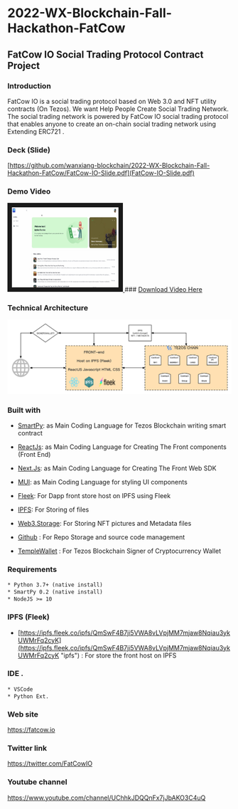 # 2022-WX-Blockchain-Fall-Hackathon-FatCow

## FatCow IO Social Trading Protocol Contract Project


### Introduction
FatCow IO is a social trading protocol based on Web 3.0 and NFT utility contracts (On Tezos). We want Help People Create
Social Trading Network.
The social trading network is powered by FatCow IO social trading protocol that enables anyone to create an on-chain social trading network using Extending ERC721 .

###  Deck (Slide)
[https://github.com/wanxiang-blockchain/2022-WX-Blockchain-Fall-Hackathon-FatCow/FatCow-IO-Slide.pdf](FatCow-IO-Slide.pdf)

###  Demo Video
<a href="https://www.youtube.com/watch?v=TjAs-bi5zcM" target="_blank">
 <img src="images/fatcowdemo.jpg" alt="Watch the video" width="240" height="180" border="10" />
</a>
###  
<a href="images/demovideo.mov" target="_blank">
 Download Video Here
</a>

###  Technical Architecture
<p align="center">
  <img src="images/fatcowio.png" style="width:1300px";>
</p>

### Built with
- [SmartPy](https://smartpy.io/ "Solidity"): as Main Coding Language for Tezos Blockchain writing smart contract

- [ReactJs](https://reactjs.org/ "React Js"): as Main Coding Language for Creating The Front components (Front End)

- [Next.Js](https://nextjs.org/ "Next.Js"): as Main Coding Language for Creating The Front Web SDK 

- [MUI](https://mui.com/ "Mui"): as Main Coding Language for styling UI components

- [Fleek](https://fleek.co/ "Fleek"): For Dapp front store host on IPFS using Fleek

- [IPFS](https://ipfs.tech/ "IPFS"): For Storing of files

- [Web3.Storage](https://web3.storage/ "Web3 Storage"): For Storing NFT pictures and Metadata files

- [Github](https://github.com/ "Github") : For Repo Storage and source code management

- [TempleWallet](https://templewallet.com/ "templewallet") : For Tezos Blockchain Signer of Cryptocurrency Wallet

###  Requirements
	* Python 3.7+ (native install)
	* SmartPy 0.2 (native install)
    * NodeJS >= 10

### IPFS (Fleek)
- [https://ipfs.fleek.co/ipfs/QmSwF4B7ji5VWA8vLVpjMM7mjaw8Nqiau3ykUWMrFq2cyK](https://ipfs.fleek.co/ipfs/QmSwF4B7ji5VWA8vLVpjMM7mjaw8Nqiau3ykUWMrFq2cyK "ipfs") : For store the front host on IPFS



###  IDE .
	* VSCode
    * Python Ext.


### Web site
https://fatcow.io

### Twitter link
https://twitter.com/FatCowIO

### Youtube channel
https://www.youtube.com/channel/UChhkJDQQnFx7jJbAKO3C4uQ

